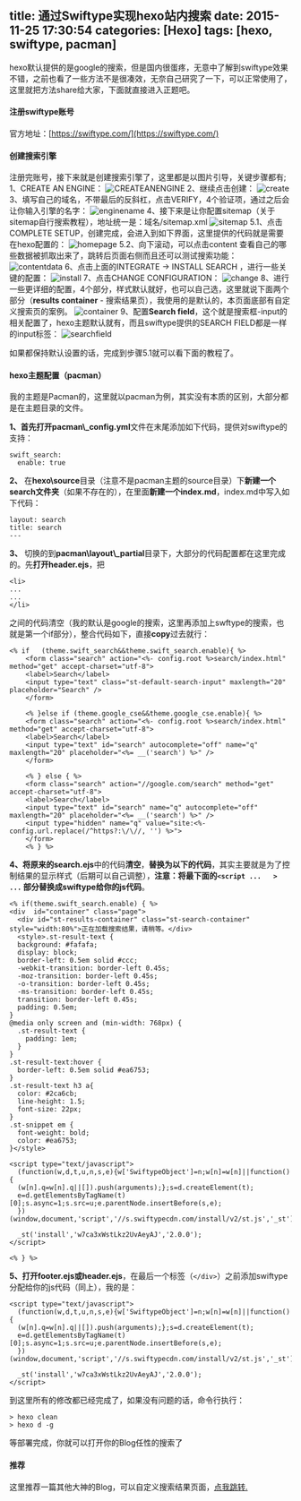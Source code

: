 title: 通过Swiftype实现hexo站内搜索
date: 2015-11-25 17:30:54
categories: [Hexo]
tags: [hexo, swiftype, pacman]
---
hexo默认提供的是google的搜索，但是国内很蛋疼，无意中了解到swiftype效果不错，之前也看了一些方法不是很凑效，无奈自己研究了一下，可以正常使用了，这里就把方法share给大家，下面就直接进入正题吧。

#### 注册swiftype账号
官方地址：[https://swiftype.com/](https://swiftype.com/)

#### 创建搜索引擎
注册完账号，接下来就是创建搜索引擎了，这里都是以图片引导，关键步骤都有;
1、CREATE AN ENGINE：
![CREATEANENGINE](http://7xod2d.com1.z0.glb.clouddn.com/swiftype/swiftfirst.jpg)
2、继续点击创建：
![create](http://7xod2d.com1.z0.glb.clouddn.com/swiftype/swiftcreate.png)
3、填写自己的域名，不带最后的反斜杠，点击VERIFY，4个验证项，通过之后会让你输入引擎的名字：
![enginename](http://7xod2d.com1.z0.glb.clouddn.com/swiftype/switysetname.png)
4、接下来是让你配置sitemap（关于sitemap自行搜索教程），地址统一是：域名/sitemap.xml
![sitemap](http://7xod2d.com1.z0.glb.clouddn.com/swiftype/swiftaddsitemap.png)
5.1、点击COMPLETE SETUP，创建完成，会进入到如下界面，这里提供的代码就是需要在hexo配置的：
![homepage](http://7xod2d.com1.z0.glb.clouddn.com/swiftype/swiftinstallcode.png)
5.2、向下滚动，可以点击content 查看自己的哪些数据被抓取出来了，跳转后页面右侧而且还可以测试搜索功能：
![contentdata](http://7xod2d.com1.z0.glb.clouddn.com/swiftype/swifttextdata.png)
6、点击上面的INTEGRATE -> INSTALL SEARCH ，进行一些关键的配置：
![install](http://7xod2d.com1.z0.glb.clouddn.com/swiftype/swiftinstallbutton.png)
7、点击CHANGE CONFIGURATION：
![change](http://7xod2d.com1.z0.glb.clouddn.com/swiftype/swiftchangeconfig.png)
8、进行一些更详细的配置，4个部分，样式默认就好，也可以自己选，这里就说下面两个部分（**results container** - 搜索结果页），我使用的是默认的，本页面底部有自定义搜索页的案例。
![container](http://7xod2d.com1.z0.glb.clouddn.com/swiftype/swiftresultcontaner.png)
9、配置**Search field**，这个就是搜索框-input的相关配置了，hexo主题默认就有，而且swiftype提供的SEARCH FIELD都是一样的input标签：
![searchfield](http://7xod2d.com1.z0.glb.clouddn.com/swiftype/swiftsearchfield.png)
 
 如果都保持默认设置的话，完成到步骤5.1就可以看下面的教程了。

#### hexo主题配置（pacman）
我的主题是Pacman的，这里就以pacman为例，其实没有本质的区别，大部分都是在主题目录的文件。

**1、**首先打开**pacman\\_config.yml**文件在末尾添加如下代码，提供对swiftype的支持：
```
swift_search:
  enable: true
```

**2、** 在**hexo\source**目录（注意不是pacman主题的source目录）下**新建一个search文件夹**（如果不存在的），在里面**新建一个index.md**，index.md中写入如下代码：

```
layout: search
title: search
---
```
**3、** 切换的到**pacman\layout\\_partial**目录下，大部分的代码配置都在这里完成的。先**打开header.ejs**，把
```
<li>
...
...
</li>

```
之间的代码清空（我的默认是google的搜索，这里再添加上swftype的搜索，也就是第一个if部分），整合代码如下，直接**copy**过去就行：
```
<% if	(theme.swift_search&&theme.swift_search.enable){ %>
	<form class="search" action="<%- config.root %>search/index.html" method="get" accept-charset="utf-8">
	<label>Search</label>
	<input type="text" class="st-default-search-input" maxlength="20" placeholder="Search" />
	</form>
	
	<% }else if	(theme.google_cse&&theme.google_cse.enable){ %>
	<form class="search" action="<%- config.root %>search/index.html" method="get" accept-charset="utf-8">
	<label>Search</label>
	<input type="text" id="search" autocomplete="off" name="q" maxlength="20" placeholder="<%= __('search') %>" />
	</form>
	
	<% } else { %>
	<form class="search" action="//google.com/search" method="get" accept-charset="utf-8">
	<label>Search</label>
	<input type="text" id="search" name="q" autocomplete="off" maxlength="20" placeholder="<%= __('search') %>" />
	<input type="hidden" name="q" value="site:<%- config.url.replace(/^https?:\/\//, '') %>">
	</form>
	<% } %>
```

**4、**将原来的**search.ejs**中的代码**清空**，**替换为以下的代码**，其实主要就是为了控制结果的显示样式（后期可以自己调整），**注意：将最下面的` <script ...   >  ... ` 部分替换成swiftype给你的js代码**。
```
<% if(theme.swift_search.enable) { %>
<div  id="container" class="page">
  <div id="st-results-container" class="st-search-container" style="width:80%">正在加载搜索结果，请稍等。</div>
  <style>.st-result-text {
  background: #fafafa;
  display: block;
  border-left: 0.5em solid #ccc;
  -webkit-transition: border-left 0.45s;
  -moz-transition: border-left 0.45s;
  -o-transition: border-left 0.45s;
  -ms-transition: border-left 0.45s;
  transition: border-left 0.45s;
  padding: 0.5em;
}
@media only screen and (min-width: 768px) {
  .st-result-text {
    padding: 1em;
  }
}
.st-result-text:hover {
  border-left: 0.5em solid #ea6753;
}
.st-result-text h3 a{
  color: #2ca6cb;
  line-height: 1.5;
  font-size: 22px;
}
.st-snippet em {
  font-weight: bold;
  color: #ea6753;
}</style>

<script type="text/javascript">
  (function(w,d,t,u,n,s,e){w['SwiftypeObject']=n;w[n]=w[n]||function(){
  (w[n].q=w[n].q||[]).push(arguments);};s=d.createElement(t);
  e=d.getElementsByTagName(t)[0];s.async=1;s.src=u;e.parentNode.insertBefore(s,e);
  })(window,document,'script','//s.swiftypecdn.com/install/v2/st.js','_st');

  _st('install','w7ca3xWstLkz2UvAeyAJ','2.0.0');
</script>

<% } %>

```
**5、**打开**footer.ejs或header.ejs**，在最后一个标签（`</div>`）之前添加swiftype分配给你的js代码（同上），我的是：
```
<script type="text/javascript">
  (function(w,d,t,u,n,s,e){w['SwiftypeObject']=n;w[n]=w[n]||function(){
  (w[n].q=w[n].q||[]).push(arguments);};s=d.createElement(t);
  e=d.getElementsByTagName(t)[0];s.async=1;s.src=u;e.parentNode.insertBefore(s,e);
  })(window,document,'script','//s.swiftypecdn.com/install/v2/st.js','_st');

  _st('install','w7ca3xWstLkz2UvAeyAJ','2.0.0');
</script>
```

到这里所有的修改都已经完成了，如果没有问题的话，命令行执行：
```
> hexo clean
> hexo d -g
```
等部署完成，你就可以打开你的Blog任性的搜索了

#### 推荐
这里推荐一篇其他大神的Blog，可以自定义搜索结果页面，[点我跳转.](http://www.jerryfu.net/post/search-engine-for-hexo-with-swiftype-v2.html)